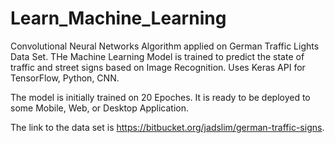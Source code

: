 # Learn_Machine_Learning
Convolutional Neural Networks Algorithm applied on German Traffic Lights Data Set. 
THe Machine Learning Model is trained to predict the state of traffic and street signs based on Image Recognition.
Uses Keras API for TensorFlow, Python, CNN.

The model is initially trained on 20 Epoches.
It is ready to be deployed to some Mobile, Web, or Desktop Application.

The link to the data set is https://bitbucket.org/jadslim/german-traffic-signs.
